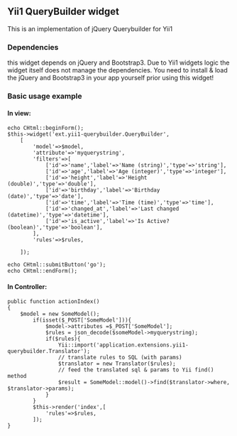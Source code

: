 ## Yii1 QueryBuilder widget
This is an implementation of jQuery Querybuilder for Yii1 

### Dependencies
this widget depends on jQuery and Bootstrap3. Due to Yii1 widgets logic the widget itself
 does not manage the dependencies. You need to install & load the jQuery and Bootstrap3 
 in your app yourself prior using this widget!

### Basic usage example
#### In view:
 
```
echo CHtml::beginForm();
$this->widget('ext.yii1-querybuilder.QueryBuilder',
    [
        'model'=>$model,
        'attribute'=>'myquerystring',
        'filters'=>[
            ['id'=>'name','label'=>'Name (string)','type'=>'string'],
            ['id'=>'age','label'=>'Age (integer)','type'=>'integer'],
            ['id'=>'height','label'=>'Height (double)','type'=>'double'],
            ['id'=>'birthday','label'=>'Birthday (date)','type'=>'date'],
            ['id'=>'time','label'=>'Time (time)','type'=>'time'],
            ['id'=>'changed_at','label'=>'Last changed (datetime)','type'=>'datetime'],
            ['id'=>'is_active','label'=>'Is Active? (boolean)','type'=>'boolean'],
        ],
        'rules'=>$rules,

    ]);

echo CHtml::submitButton('go');
echo CHtml::endForm();

```
#### In Controller:
```
public function actionIndex()
{
    $model = new SomeModel();
        if(isset($_POST['SomeModel'])){
            $model->attributes =$_POST['SomeModel'];
            $rules = json_decode($someModel->myquerystring);
            if($rules){
                Yii::import('application.extensions.yii1-querybuilder.Translator');
                // translate rules to SQL (with params)
                $translator = new Translator($rules);
                // feed the translated sql & params to Yii find() method
                $result = SomeModel::model()->find($translator->where, $translator->params);
            }
        }
        $this->render('index',[
            'rules'=>$rules,
        ]);
}
```